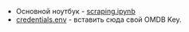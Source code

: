 * Основной ноутбук - [scraping.ipynb](scraping.ipynb)
* [credentials.env](credentials.env) - вставить сюда свой OMDB Key.
